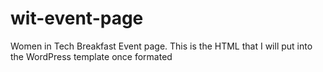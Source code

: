 # wit-event-page
Women in Tech Breakfast Event page. This is the HTML that I will put into the WordPress template once formated
